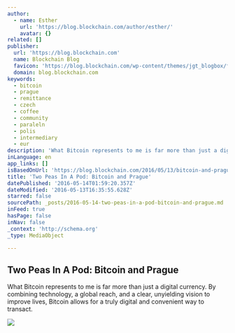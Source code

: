 ```yaml
---
author:
  - name: Esther
    url: 'https://blog.blockchain.com/author/esther/'
    avatar: {}
related: []
publisher:
  url: 'https://blog.blockchain.com'
  name: Blockchain Blog
  favicon: 'https://blog.blockchain.com/wp-content/themes/jgt_blogbox/favicon.ico'
  domain: blog.blockchain.com
keywords:
  - bitcoin
  - prague
  - remittance
  - czech
  - coffee
  - community
  - paraleln
  - polis
  - intermediary
  - eur
description: 'What Bitcoin represents to me is far more than just a digital currency. By combining technology, a global reach, and a clear, unyielding vision to improve lives, Bitcoin allows for a truly digital and convenient way to transact.'
inLanguage: en
app_links: []
isBasedOnUrl: 'https://blog.blockchain.com/2016/05/13/bitcoin-and-prague/'
title: 'Two Peas In A Pod: Bitcoin and Prague'
datePublished: '2016-05-14T01:59:20.357Z'
dateModified: '2016-05-13T16:35:55.628Z'
starred: false
sourcePath: _posts/2016-05-14-two-peas-in-a-pod-bitcoin-and-prague.md
inFeed: true
hasPage: false
inNav: false
_context: 'http://schema.org'
_type: MediaObject

---
```

<article style=""><h1>Two Peas In A Pod: Bitcoin and Prague</h1><p>What Bitcoin represents to me is far more than just a digital currency. By combining technology, a global reach, and a clear, unyielding vision to improve lives, Bitcoin allows for a truly digital and convenient way to transact.</p><img src="https://i1.wp.com/blog.blockchain.com/wp-content/uploads/2016/05/1-1.png?fit=810%2C450&amp;ssl=1" /></article>